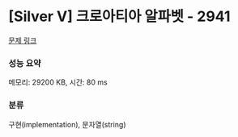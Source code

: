 # [Silver V] 크로아티아 알파벳 - 2941 

[문제 링크](https://www.acmicpc.net/problem/2941) 

### 성능 요약

메모리: 29200 KB, 시간: 80 ms

### 분류

구현(implementation), 문자열(string)

